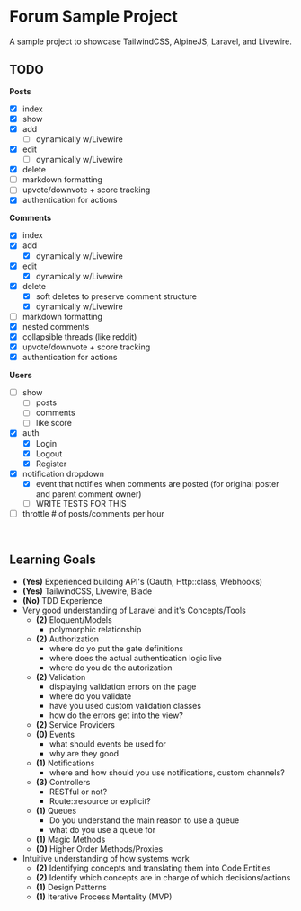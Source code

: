# Forum Sample Project

A sample project to showcase TailwindCSS, AlpineJS, Laravel, and Livewire.

## TODO

**Posts**
- [x] index
- [x] show
- [x] add
    - [ ] dynamically w/Livewire
- [x] edit
    - [ ] dynamically w/Livewire
- [x] delete
- [ ] markdown formatting
- [ ] upvote/downvote + score tracking
- [x] authentication for actions

**Comments**
- [x] index
- [x] add
    - [x] dynamically w/Livewire
- [x] edit
    - [x] dynamically w/Livewire
- [x] delete
    - [x] soft deletes to preserve comment structure
    - [x] dynamically w/Livewire
- [ ] markdown formatting
- [x] nested comments
- [x] collapsible threads (like reddit)
- [x] upvote/downvote + score tracking
- [x] authentication for actions

**Users**
- [ ] show
    - [ ] posts
    - [ ] comments
    - [ ] like score
- [x] auth
    - [x] Login
    - [x] Logout
    - [x] Register
- [x] notification dropdown
    - [x] event that notifies when comments are posted (for original poster and parent comment owner)
    - [ ] WRITE TESTS FOR THIS
- [ ] throttle # of posts/comments per hour

&nbsp;

## Learning Goals

- **(Yes)** Experienced building API's (Oauth, Http::class, Webhooks)
- **(Yes)** TailwindCSS, Livewire, Blade
- **(No)** TDD Experience
- Very good understanding of Laravel and it's Concepts/Tools
    - **(2)** Eloquent/Models
        - polymorphic relationship
    - **(2)** Authorization
        - where do yo put the gate definitions
        - where does the actual authentication logic live
        - where do you do the autorization
    - **(2)** Validation
        - displaying validation errors on the page
        - where do you validate
        - have you used custom validation classes
        - how do the errors get into the view?
    - **(2)** Service Providers
    - **(0)** Events
        - what should events be used for
        - why are they good
    - **(1)** Notifications
        - where and how should you use notifications, custom channels?
    - **(3)** Controllers
        - RESTful or not?
        - Route::resource or explicit?
    - **(1)** Queues
        - Do you understand the main reason to use a queue
        - what do you use a queue for
    - **(1)** Magic Methods
    - **(0)** Higher Order Methods/Proxies
- Intuitive understanding of how systems work
    - **(2)** Identifying concepts and translating them into Code Entities
    - **(2)** Identify which concepts are in charge of which decisions/actions
    - **(1)** Design Patterns
    - **(1)** Iterative Process Mentality (MVP)
